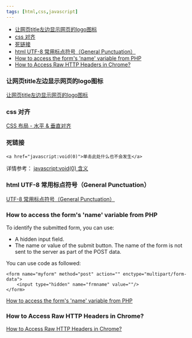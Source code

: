```yaml
---
tags: [html,css,javascript]
---
```


<!-- vim-markdown-toc GFM -->

* [让网页title左边显示网页的logo图标](#让网页title左边显示网页的logo图标)
* [css 对齐](#css-对齐)
* [死链接](#死链接)
* [html UTF-8 常用标点符号（General Punctuation）](#html-utf-8-常用标点符号general-punctuation)
* [How to access the form's 'name' variable from PHP](#how-to-access-the-forms-name-variable-from-php)
* [How to Access Raw HTTP Headers in Chrome?](#how-to-access-raw-http-headers-in-chrome)

<!-- vim-markdown-toc -->

### 让网页title左边显示网页的logo图标
[让网页title左边显示网页的logo图标][title log]

[title log]:https://segmentfault.com/a/1190000007952589

### css 对齐
[CSS 布局 - 水平 & 垂直对齐][css-align]

[css-align]:http://www.runoob.com/css/css-align.html

### 死链接
```
<a href="javascript:void(0)">单击此处什么也不会发生</a>

```
详情参考： [javascript:void(0) 含义][js-void0]

[js-void0]:http://www.runoob.com/js/js-void.html

### html UTF-8 常用标点符号（General Punctuation）
[UTF-8 常用标点符号（General Punctuation） ][html-punctuation]

[html-punctuation]:http://www.runoob.com/charsets/ref-utf-punctuation.html

### How to access the form's 'name' variable from PHP
To identify the submitted form, you can use:

* A hidden input field.
* The name or value of the submit button.
The name of the form is not sent to the server as part of the POST data.

You can use code as followed:
```
<form name="myform" method="post" action="" enctype="multipart/form-data">
    <input type="hidden" name="frmname" value=""/>
</form>
```

[How to access the form's 'name' variable from PHP][form-name-post]

[form-name-post]:https://stackoverflow.com/questions/846020/how-to-access-the-forms-name-variable-from-php

### How to Access Raw HTTP Headers in Chrome?
[How to Access Raw HTTP Headers in Chrome?][raw-headers]

[raw-headers]:https://blogs.agilefaqs.com/2011/06/02/how-to-access-raw-http-headers-in-chrome/

